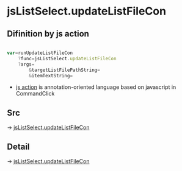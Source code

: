 # jsListSelect.updateListFileCon

## Difinition by js action

```js.js

var=runUpdateListFileCon
	?func=jsListSelect.updateListFileCon
	?args=
		&targetListFilePathString=
		&itemTextString=
```

- [js action]() is annotation-oriented language based on javascript in CommandClick

## Src

-> [jsListSelect.updateListFileCon](https://github.com/puutaro/CommandClick/blob/master/app/src/main/java/com/puutaro/commandclick/fragment_lib/terminal_fragment/js_interface/edit/JsListSelect.kt#L18)

## Detail

-> [jsListSelect.updateListFileCon](https://github.com/puutaro/CommandClick/blob/master/md/developer/js_interface/details/edit/JsListSelect/updateListFileCon.md)
